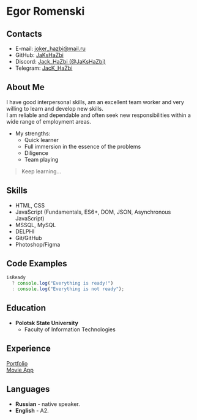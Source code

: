 # Egor Romenski

## Contacts

- E-mail: <joker_hazbi@mail.ru>
- GitHub: [JaKsHaZbi](https://github.com/JaKsHaZbi/)
- Discord: [Jack_HaZbi (@JaKsHaZbi)](https://discordapp.com/users/332160410859995137)
- Telegram: [JacK_HaZbi](https://t.me/JacK_HaZbi)

## About Me

I have good interpersonal skills, am an excellent team worker and very willing to learn and develop new skills.\
I am reliable and dependable and often seek new responsibilities within a wide range of employment areas.

- My strengths:
  - Quick learner
  - Full immersion in the essence of the problems
  - Diligence
  - Team playing

> Keep learning…

## Skills

- HTML, CSS
- JavaScript (Fundamentals, ES6+, DOM, JSON, Asynchronous JavaScript)
- MSSQL, MySQL
- DELPHI
- Git/GitHub
- Photoshop/Figma

## Code Examples

```javascript
isReady
  ? console.log("Everything is ready!")
  : console.log("Everything is not ready");
```

## Education

- **Polotsk State University**
  - Faculty of Information Technologies

## Experience

[Portfolio](https://rolling-scopes-school.github.io/jakshazbi-JSFEPRESCHOOL/portfolio/) \
[Movie App](https://rolling-scopes-school.github.io/jakshazbi-JSFEPRESCHOOL/movie-app/)

## Languages

- **Russian** - native speaker.
- **English** - A2.